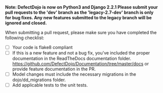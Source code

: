 **Note: DefectDojo is now on Python3 and Django 2.2.1 Please submit your pull requests to the 'dev' branch as the 'legacy-2.7-dev' branch is only for bug fixes. Any new features submitted to the legacy branch will be ignored and closed.**

When submitting a pull request, please make sure you have completed the following checklist:

- [ ] Your code is flake8 compliant 
- [ ] If this is a new feature and not a bug fix, you've included the proper documentation in the ReadTheDocs documentation folder. https://github.com/DefectDojo/Documentation/tree/master/docs or provide feature documentation in the PR.
- [ ] Model changes must include the necessary migrations in the dojo/dd_migrations folder.
- [ ] Add applicable tests to the unit tests.
